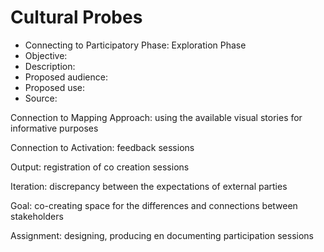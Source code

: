 #   Cultural Probes  


- Connecting to Participatory Phase: Exploration Phase 
- Objective: 
- Description: 
- Proposed audience: 
- Proposed use: 
- Source:


Connection to Mapping Approach: using the available visual stories for informative purposes

Connection to Activation: feedback sessions


Output: registration of co creation sessions

Iteration: discrepancy between the expectations of external parties


Goal: co-creating space for the differences and connections between stakeholders

Assignment: designing, producing en documenting participation sessions


